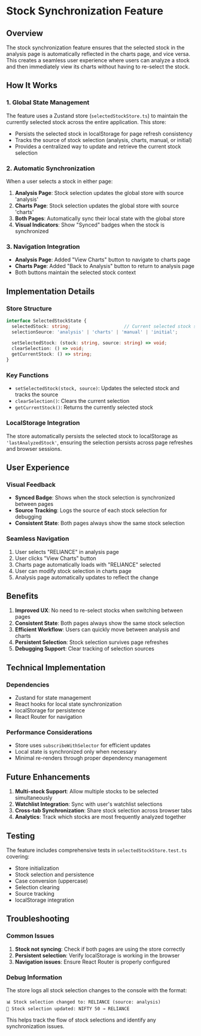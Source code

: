 # Stock Synchronization Feature

## Overview

The stock synchronization feature ensures that the selected stock in the analysis page is automatically reflected in the charts page, and vice versa. This creates a seamless user experience where users can analyze a stock and then immediately view its charts without having to re-select the stock.

## How It Works

### 1. Global State Management

The feature uses a Zustand store (`selectedStockStore.ts`) to maintain the currently selected stock across the entire application. This store:

- Persists the selected stock in localStorage for page refresh consistency
- Tracks the source of stock selection (analysis, charts, manual, or initial)
- Provides a centralized way to update and retrieve the current stock selection

### 2. Automatic Synchronization

When a user selects a stock in either page:

1. **Analysis Page**: Stock selection updates the global store with source 'analysis'
2. **Charts Page**: Stock selection updates the global store with source 'charts'
3. **Both Pages**: Automatically sync their local state with the global store
4. **Visual Indicators**: Show "Synced" badges when the stock is synchronized

### 3. Navigation Integration

- **Analysis Page**: Added "View Charts" button to navigate to charts page
- **Charts Page**: Added "Back to Analysis" button to return to analysis page
- Both buttons maintain the selected stock context

## Implementation Details

### Store Structure

```typescript
interface SelectedStockState {
  selectedStock: string;                    // Current selected stock symbol
  selectionSource: 'analysis' | 'charts' | 'manual' | 'initial';
  
  setSelectedStock: (stock: string, source: string) => void;
  clearSelection: () => void;
  getCurrentStock: () => string;
}
```

### Key Functions

- `setSelectedStock(stock, source)`: Updates the selected stock and tracks the source
- `clearSelection()`: Clears the current selection
- `getCurrentStock()`: Returns the currently selected stock

### LocalStorage Integration

The store automatically persists the selected stock to localStorage as `'lastAnalyzedStock'`, ensuring the selection persists across page refreshes and browser sessions.

## User Experience

### Visual Feedback

- **Synced Badge**: Shows when the stock selection is synchronized between pages
- **Source Tracking**: Logs the source of each stock selection for debugging
- **Consistent State**: Both pages always show the same stock selection

### Seamless Navigation

1. User selects "RELIANCE" in analysis page
2. User clicks "View Charts" button
3. Charts page automatically loads with "RELIANCE" selected
4. User can modify stock selection in charts page
5. Analysis page automatically updates to reflect the change

## Benefits

1. **Improved UX**: No need to re-select stocks when switching between pages
2. **Consistent State**: Both pages always show the same stock selection
3. **Efficient Workflow**: Users can quickly move between analysis and charts
4. **Persistent Selection**: Stock selection survives page refreshes
5. **Debugging Support**: Clear tracking of selection sources

## Technical Implementation

### Dependencies

- Zustand for state management
- React hooks for local state synchronization
- localStorage for persistence
- React Router for navigation

### Performance Considerations

- Store uses `subscribeWithSelector` for efficient updates
- Local state is synchronized only when necessary
- Minimal re-renders through proper dependency management

## Future Enhancements

1. **Multi-stock Support**: Allow multiple stocks to be selected simultaneously
2. **Watchlist Integration**: Sync with user's watchlist selections
3. **Cross-tab Synchronization**: Share stock selection across browser tabs
4. **Analytics**: Track which stocks are most frequently analyzed together

## Testing

The feature includes comprehensive tests in `selectedStockStore.test.ts` covering:

- Store initialization
- Stock selection and persistence
- Case conversion (uppercase)
- Selection clearing
- Source tracking
- localStorage integration

## Troubleshooting

### Common Issues

1. **Stock not syncing**: Check if both pages are using the store correctly
2. **Persistent selection**: Verify localStorage is working in the browser
3. **Navigation issues**: Ensure React Router is properly configured

### Debug Information

The store logs all stock selection changes to the console with the format:
```
📊 Stock selection changed to: RELIANCE (source: analysis)
🔄 Stock selection updated: NIFTY 50 → RELIANCE
```

This helps track the flow of stock selections and identify any synchronization issues.
